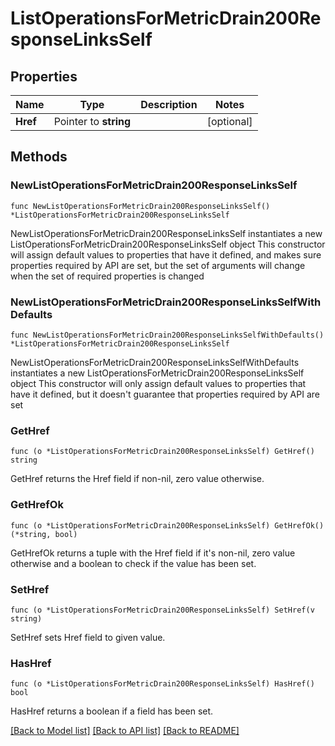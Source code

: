 # ListOperationsForMetricDrain200ResponseLinksSelf

## Properties

Name | Type | Description | Notes
------------ | ------------- | ------------- | -------------
**Href** | Pointer to **string** |  | [optional] 

## Methods

### NewListOperationsForMetricDrain200ResponseLinksSelf

`func NewListOperationsForMetricDrain200ResponseLinksSelf() *ListOperationsForMetricDrain200ResponseLinksSelf`

NewListOperationsForMetricDrain200ResponseLinksSelf instantiates a new ListOperationsForMetricDrain200ResponseLinksSelf object
This constructor will assign default values to properties that have it defined,
and makes sure properties required by API are set, but the set of arguments
will change when the set of required properties is changed

### NewListOperationsForMetricDrain200ResponseLinksSelfWithDefaults

`func NewListOperationsForMetricDrain200ResponseLinksSelfWithDefaults() *ListOperationsForMetricDrain200ResponseLinksSelf`

NewListOperationsForMetricDrain200ResponseLinksSelfWithDefaults instantiates a new ListOperationsForMetricDrain200ResponseLinksSelf object
This constructor will only assign default values to properties that have it defined,
but it doesn't guarantee that properties required by API are set

### GetHref

`func (o *ListOperationsForMetricDrain200ResponseLinksSelf) GetHref() string`

GetHref returns the Href field if non-nil, zero value otherwise.

### GetHrefOk

`func (o *ListOperationsForMetricDrain200ResponseLinksSelf) GetHrefOk() (*string, bool)`

GetHrefOk returns a tuple with the Href field if it's non-nil, zero value otherwise
and a boolean to check if the value has been set.

### SetHref

`func (o *ListOperationsForMetricDrain200ResponseLinksSelf) SetHref(v string)`

SetHref sets Href field to given value.

### HasHref

`func (o *ListOperationsForMetricDrain200ResponseLinksSelf) HasHref() bool`

HasHref returns a boolean if a field has been set.


[[Back to Model list]](../README.md#documentation-for-models) [[Back to API list]](../README.md#documentation-for-api-endpoints) [[Back to README]](../README.md)


